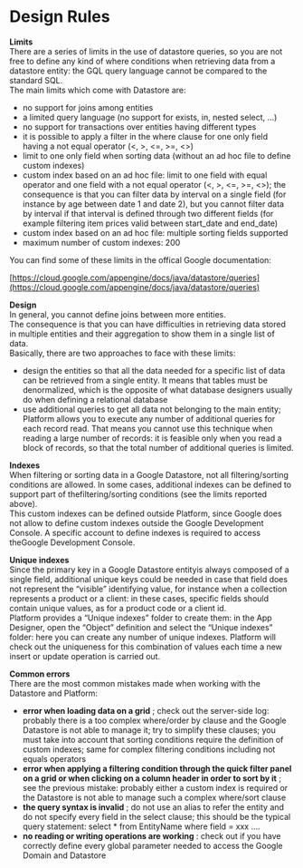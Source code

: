 # Design Rules

**Limits**  
There are a series of limits in the use of datastore queries, so you are not free to define any kind of where conditions when retrieving data from a datastore entity: the GQL query language cannot be compared to the standard SQL.  
The main limits which come with Datastore are:

* no support for joins among entities
* a limited query language \(no support for exists, in, nested select, …\)
* no support for transactions over entities having different types
* it is possible to apply a filter in the where clause for one only field having a not equal operator \(&lt;, &gt;, &lt;=, &gt;=, &lt;&gt;\)
* limit to one only field when sorting data \(without an ad hoc file to define custom indexes\)
* custom index based on an ad hoc file: limit to one field with equal operator and one field with a not equal operator \(&lt;, &gt;, &lt;=, &gt;=, &lt;&gt;\); the consequence is that you can filter data by interval on a single field \(for instance by age between date 1 and date 2\), but you cannot filter data by interval if that interval is defined through two different fields \(for example filtering item prices valid between start\_date and end\_date\)
* custom index based on an ad hoc file: multiple sorting fields supported
* maximum number of custom indexes: 200

You can find some of these limits in the offical Google documentation:

[https://cloud.google.com/appengine/docs/java/datastore/queries](https://cloud.google.com/appengine/docs/java/datastore/queries)

**Design**  
In general, you cannot define joins between more entities.  
The consequence is that you can have difficulties in retrieving data stored in multiple entities and their aggregation to show them in a single list of data.  
Basically, there are two approaches to face with these limits:

* design the entities so that all the data needed for a specific list of data can be retrieved from a single entity. It means that tables must be denormalized, which is the opposite of what database designers usually do when defining a relational database
* use additional queries to get all data not belonging to the main entity; Platform allows you to execute any number of additional queries for each record read. That means you cannot use this technique when reading a large number of records: it is feasible only when you read a block of records, so that the total number of additional queries is limited.

**Indexes**  
When filtering or sorting data in a Google Datastore, not all filtering/sorting conditions are allowed. In some cases, additional indexes can be defined to support part of thefiltering/sorting conditions \(see the limits reported above\).  
This custom indexes can be defined outside Platform, since Google does not allow to define custom indexes outside the Google Development Console. A specific account to define indexes is required to access theGoogle Development Console.

**Unique indexes**  
Since the primary key in a Google Datastore entityis always composed of a single field, additional unique keys could be needed in case that field does not represent the “visible” identifying value, for instance when a collection represents a product or a client: in these cases, specific fields should contain unique values, as for a product code or a client id.  
Platform provides a “Unique indexes” folder to create them: in the App Designer, open the “Object” definition and select the “Unique indexes” folder: here you can create any number of unique indexes. Platform will check out the uniqueness for this combination of values each time a new insert or update operation is carried out.

**Common errors**  
There are the most common mistakes made when working with the Datastore and Platform:

* **error when loading data on a grid** ; check out the server-side log: probably there is a too complex where/order by clause and the Google Datastore is not able to manage it; try to simplify these clauses; you must take into account that sorting conditions require the definition of custom indexes; same for complex filtering conditions including not equals operators
* **error when applying a filtering condition through the quick filter panel on a grid or when clicking on a column header in order to sort by it** ; see the previous mistake: probably either a custom index is required or the Datastore is not able to manage such a complex where/sort clause
* **the query syntax is invalid** ; do not use an alias to refer the entity and do not specify every field in the select clause; this should be the typical query statement: select \* from EntityName where field = xxx ….
* **no reading or writing operations are working** : check out if you have correctly define every global parameter needed to access the Google Domain and Datastore

